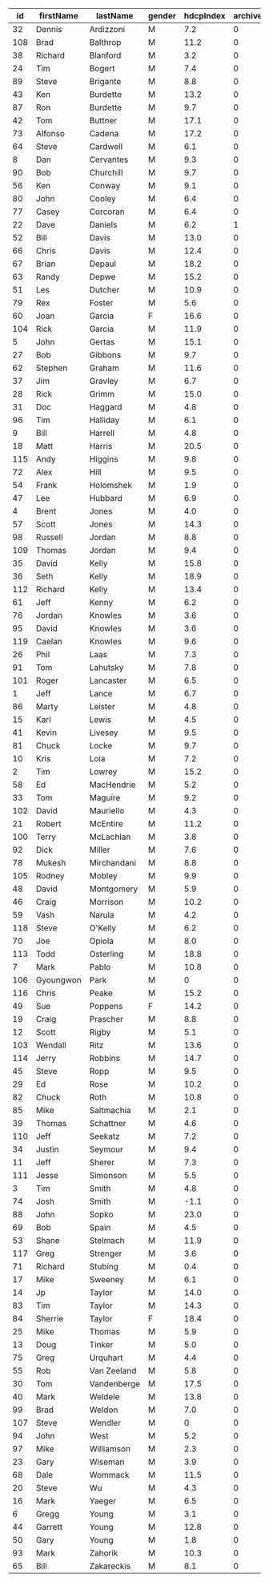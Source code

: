 | id  | firstName |  lastName   | gender | hdcpIndex | archived |
|-----|-----------|-------------|--------|-----------|----------|
| 32  | Dennis    | Ardizzoni   | M      | 7.2       | 0        |
| 108 | Brad      | Balthrop    | M      | 11.2      | 0        |
| 38  | Richard   | Blanford    | M      | 3.2       | 0        |
| 24  | Tim       | Bogert      | M      | 7.4       | 0        |
| 89  | Steve     | Brigante    | M      | 8.8       | 0        |
| 43  | Ken       | Burdette    | M      | 13.2      | 0        |
| 87  | Ron       | Burdette    | M      | 9.7       | 0        |
| 42  | Tom       | Buttner     | M      | 17.1      | 0        |
| 73  | Alfonso   | Cadena      | M      | 17.2      | 0        |
| 64  | Steve     | Cardwell    | M      | 6.1       | 0        |
| 8   | Dan       | Cervantes   | M      | 9.3       | 0        |
| 90  | Bob       | Churchill   | M      | 9.7       | 0        |
| 56  | Ken       | Conway      | M      | 9.1       | 0        |
| 80  | John      | Cooley      | M      | 6.4       | 0        |
| 77  | Casey     | Corcoran    | M      | 6.4       | 0        |
| 22  | Dave      | Daniels     | M      | 6.2       | 1        |
| 52  | Bill      | Davis       | M      | 13.0      | 0        |
| 66  | Chris     | Davis       | M      | 12.4      | 0        |
| 67  | Brian     | Depaul      | M      | 18.2      | 0        |
| 63  | Randy     | Depwe       | M      | 15.2      | 0        |
| 51  | Les       | Dutcher     | M      | 10.9      | 0        |
| 79  | Rex       | Foster      | M      | 5.6       | 0        |
| 60  | Joan      | Garcia      | F      | 16.6      | 0        |
| 104 | Rick      | Garcia      | M      | 11.9      | 0        |
| 5   | John      | Gertas      | M      | 15.1      | 0        |
| 27  | Bob       | Gibbons     | M      | 9.7       | 0        |
| 62  | Stephen   | Graham      | M      | 11.6      | 0        |
| 37  | Jim       | Gravley     | M      | 6.7       | 0        |
| 28  | Rick      | Grimm       | M      | 15.0      | 0        |
| 31  | Doc       | Haggard     | M      | 4.8       | 0        |
| 96  | Tim       | Halliday    | M      | 6.1       | 0        |
| 9   | Bill      | Harrell     | M      | 4.8       | 0        |
| 18  | Matt      | Harris      | M      | 20.5      | 0        |
| 115 | Andy      | Higgins     | M      | 9.8       | 0        |
| 72  | Alex      | Hill        | M      | 9.5       | 0        |
| 54  | Frank     | Holomshek   | M      | 1.9       | 0        |
| 47  | Lee       | Hubbard     | M      | 6.9       | 0        |
| 4   | Brent     | Jones       | M      | 4.0       | 0        |
| 57  | Scott     | Jones       | M      | 14.3      | 0        |
| 98  | Russell   | Jordan      | M      | 8.8       | 0        |
| 109 | Thomas    | Jordan      | M      | 9.4       | 0        |
| 35  | David     | Kelly       | M      | 15.8      | 0        |
| 36  | Seth      | Kelly       | M      | 18.9      | 0        |
| 112 | Richard   | Kelly       | M      | 13.4      | 0        |
| 61  | Jeff      | Kenny       | M      | 6.2       | 0        |
| 76  | Jordan    | Knowles     | M      | 3.6       | 0        |
| 95  | David     | Knowles     | M      | 3.6       | 0        |
| 119 | Caelan    | Knowles     | M      | 9.6       | 0        |
| 26  | Phil      | Laas        | M      | 7.3       | 0        |
| 91  | Tom       | Lahutsky    | M      | 7.8       | 0        |
| 101 | Roger     | Lancaster   | M      | 6.5       | 0        |
| 1   | Jeff      | Lance       | M      | 6.7       | 0        |
| 86  | Marty     | Leister     | M      | 4.8       | 0        |
| 15  | Karl      | Lewis       | M      | 4.5       | 0        |
| 41  | Kevin     | Livesey     | M      | 9.5       | 0        |
| 81  | Chuck     | Locke       | M      | 9.7       | 0        |
| 10  | Kris      | Loia        | M      | 7.2       | 0        |
| 2   | Tim       | Lowrey      | M      | 15.2      | 0        |
| 58  | Ed        | MacHendrie  | M      | 5.2       | 0        |
| 33  | Tom       | Maguire     | M      | 9.2       | 0        |
| 102 | David     | Mauriello   | M      | 4.3       | 0        |
| 21  | Robert    | McEntire    | M      | 11.2      | 0        |
| 100 | Terry     | McLachlan   | M      | 3.8       | 0        |
| 92  | Dick      | Miller      | M      | 7.6       | 0        |
| 78  | Mukesh    | Mirchandani | M      | 8.8       | 0        |
| 105 | Rodney    | Mobley      | M      | 9.9       | 0        |
| 48  | David     | Montgomery  | M      | 5.9       | 0        |
| 46  | Craig     | Morrison    | M      | 10.2      | 0        |
| 59  | Vash      | Narula      | M      | 4.2       | 0        |
| 118 | Steve     | O'Kelly     | M      | 6.2       | 0        |
| 70  | Joe       | Opiola      | M      | 8.0       | 0        |
| 113 | Todd      | Osterling   | M      | 18.8      | 0        |
| 7   | Mark      | Pablo       | M      | 10.8      | 0        |
| 106 | Gyoungwon | Park        | M      | 0         | 0        |
| 116 | Chris     | Peake       | M      | 15.2      | 0        |
| 49  | Sue       | Poppens     | F      | 14.2      | 0        |
| 19  | Craig     | Prascher    | M      | 8.8       | 0        |
| 12  | Scott     | Rigby       | M      | 5.1       | 0        |
| 103 | Wendall   | Ritz        | M      | 13.6      | 0        |
| 114 | Jerry     | Robbins     | M      | 14.7      | 0        |
| 45  | Steve     | Ropp        | M      | 9.5       | 0        |
| 29  | Ed        | Rose        | M      | 10.2      | 0        |
| 82  | Chuck     | Roth        | M      | 10.8      | 0        |
| 85  | Mike      | Saltmachia  | M      | 2.1       | 0        |
| 39  | Thomas    | Schattner   | M      | 4.6       | 0        |
| 110 | Jeff      | Seekatz     | M      | 7.2       | 0        |
| 34  | Justin    | Seymour     | M      | 9.4       | 0        |
| 11  | Jeff      | Sherer      | M      | 7.3       | 0        |
| 111 | Jesse     | Simonson    | M      | 5.5       | 0        |
| 3   | Tim       | Smith       | M      | 4.8       | 0        |
| 74  | Josh      | Smith       | M      | -1.1      | 0        |
| 88  | John      | Sopko       | M      | 23.0      | 0        |
| 69  | Bob       | Spain       | M      | 4.5       | 0        |
| 53  | Shane     | Stelmach    | M      | 11.9      | 0        |
| 117 | Greg      | Strenger    | M      | 3.6       | 0        |
| 71  | Richard   | Stubing     | M      | 0.4       | 0        |
| 17  | Mike      | Sweeney     | M      | 6.1       | 0        |
| 14  | Jp        | Taylor      | M      | 14.0      | 0        |
| 83  | Tim       | Taylor      | M      | 14.3      | 0        |
| 84  | Sherrie   | Taylor      | F      | 18.4      | 0        |
| 25  | Mike      | Thomas      | M      | 5.9       | 0        |
| 13  | Doug      | Tinker      | M      | 5.0       | 0        |
| 75  | Greg      | Urquhart    | M      | 4.4       | 0        |
| 55  | Rob       | Van Zeeland | M      | 5.8       | 0        |
| 30  | Tom       | Vandenberge | M      | 17.5      | 0        |
| 40  | Mark      | Weldele     | M      | 13.8      | 0        |
| 99  | Brad      | Weldon      | M      | 7.0       | 0        |
| 107 | Steve     | Wendler     | M      | 0         | 0        |
| 94  | John      | West        | M      | 5.2       | 0        |
| 97  | Mike      | Williamson  | M      | 2.3       | 0        |
| 23  | Gary      | Wiseman     | M      | 3.9       | 0        |
| 68  | Dale      | Wommack     | M      | 11.5      | 0        |
| 20  | Steve     | Wu          | M      | 4.3       | 0        |
| 16  | Mark      | Yaeger      | M      | 6.5       | 0        |
| 6   | Gregg     | Young       | M      | 3.1       | 0        |
| 44  | Garrett   | Young       | M      | 12.8      | 0        |
| 50  | Gary      | Young       | M      | 1.8       | 0        |
| 93  | Mark      | Zahorik     | M      | 10.3      | 0        |
| 65  | Bill      | Zakareckis  | M      | 8.1       | 0        |
